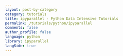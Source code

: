 ```yaml
---
layout: post-by-category
category: tutorials
title: ipyparallel - Python Data Intensive Tutorials
permalink: /tutorials/python/ipyparallel
comments: false
author_profile: false
language: python
library: ipyparallel
langSide: true
---
```

